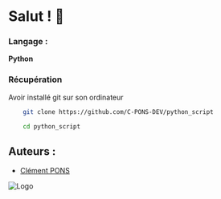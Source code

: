 # Salut ! 👋

### Langage :

**Python** 


### Récupération

Avoir installé git sur son ordinateur

```bash
    git clone https://github.com/C-PONS-DEV/python_script
```

```bash
    cd python_script
```
## Auteurs :

- [Clément PONS](https://github.com/C-PONS-DEV)



![Logo](https://clementpons.com/img/logo/logo-light.png)

